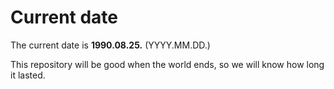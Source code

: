 # Current date

The current date is **1990.08.25.** (YYYY.MM.DD.)

This repository will be good when the world ends, so we will know how long it lasted.